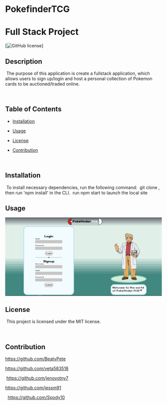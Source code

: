 # PokefinderTCG

# Full Stack Project

[![GitHub license](https://img.shields.io/badge/license-MIT-blue.svg)]

## Description

​
The purpose of this application is create a fullstack application, which allows users to sign up/login and host a personal collection of Pokemon cards to be auctioned/traded online.

​

## Table of Contents

- [Installation](#installation)

- [Usage](#usage)

- [License](#license)

- [Contribution](#contribution)

​

## Installation

​
To install necessary dependencies, run the following command:
​
git clone <repo>, then run 'npm install' in the CLI.
​
run npm start to launch the local site

## Usage

![Pokefinder-Screenshot](https://github.com/Spody10/PokefinderTCG/blob/Veronica2/client/src/assets/images/Pokefinder-Screenshot.PNG)

## License

​
This project is licensed under the MIT license.

​

## Contribution

https://github.com/BeatyPete
​
​

https://github.com/veta583518
​

​
https://github.com/jenovotny7
​
​

https://github.com/jessm91

​
​
https://github.com/Spody10
